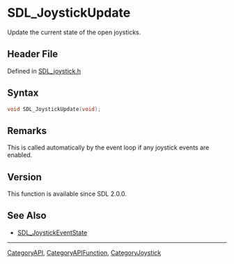 # SDL_JoystickUpdate

Update the current state of the open joysticks.

## Header File

Defined in [SDL_joystick.h](https://github.com/libsdl-org/SDL/blob/SDL2/include/SDL_joystick.h)

## Syntax

```c
void SDL_JoystickUpdate(void);
```

## Remarks

This is called automatically by the event loop if any joystick events are
enabled.

## Version

This function is available since SDL 2.0.0.

## See Also

- [SDL_JoystickEventState](SDL_JoystickEventState)

----
[CategoryAPI](CategoryAPI), [CategoryAPIFunction](CategoryAPIFunction), [CategoryJoystick](CategoryJoystick)

